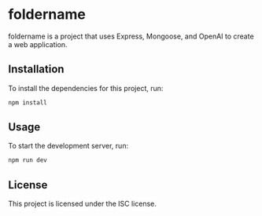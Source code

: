 
# foldername

foldername is a project that uses Express, Mongoose, and OpenAI to create a web application.

## Installation

To install the dependencies for this project, run: 
```bash
npm install 
```

## Usage 
To start the development server, run: 
```bash 
npm run dev 
```

 ## License 
This project is licensed under the ISC license.